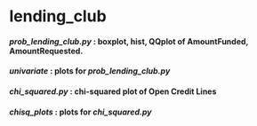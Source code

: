 # lending_club

#### *prob_lending_club.py* : boxplot, hist, QQplot of AmountFunded, AmountRequested.
#### *univariate* : plots for *prob_lending_club.py*
#### *chi_squared.py* : chi-squared plot of Open Credit Lines
#### *chisq_plots* : plots for *chi_squared.py*
